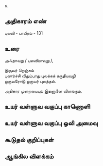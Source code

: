 உ


## அதிகாரம் எண்

புலவி - பாயிரம் - 131
## உரை

அஃதாவது _( 	புலவியாவது )_,  

இருவர் நெஞ்சும்  
புணர்ச்சி விதும்பாது புலக்கக் கருதியவழி  
ஒருவரோடு ஒருவர் புலத்தல். 

அதிகார முறையையும் இதனானே விளங்கும்.

## உயர் வள்ளுவ வகுப்பு காணொளி


## உயர் வள்ளுவ வகுப்பு ஒலி அமைவு 


## கூடுதல் குறிப்புகள்


## ஆங்கில விளக்கம்

